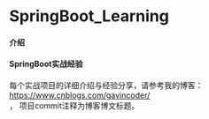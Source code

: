 # SpringBoot_Learning

#### 介绍
#### SpringBoot实战经验
每个实战项目的详细介绍与经验分享，请参考我的博客：https://www.cnblogs.com/gavincoder/ <br/>，
项目commit注释为博客博文标题。